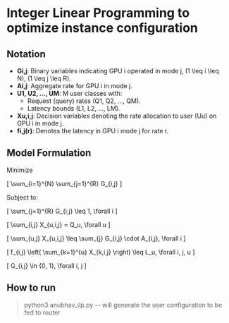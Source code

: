 <h1> Integer Linear Programming to optimize instance configuration </h1>

## Notation

- **Gi,j**: Binary variables indicating GPU i operated in mode j, \(1 \leq i \leq N\), \(1 \leq j \leq R\).
- **Ai,j**: Aggregate rate for GPU i in mode j.
- **U1, U2, ..., UM**: M user classes with:
  - Request (query) rates \(Q1, Q2, ..., QM\).
  - Latency bounds \(L1, L2, ..., LM\).
- **Xu,i,j**: Decision variables denoting the rate allocation to user \(Uu\) on GPU i in mode j.
- **fi,j(r)**: Denotes the latency in GPU i mode j for rate r.

## Model Formulation

Minimize

\[
\sum_{i=1}^{N} \sum_{j=1}^{R} G_{i,j}
\]

Subject to:

\[
\sum_{j=1}^{R} G_{i,j} \leq 1, \forall i
\]

\[
\sum_{i,j} X_{u,i,j} = Q_u, \forall u
\]

\[
\sum_{u,j} X_{u,i,j} \leq \sum_{j} G_{i,j} \cdot A_{i,j}, \forall i
\]

\[
f_{i,j} \left( \sum_{k=1}^{u} X_{k,i,j} \right) \leq L_u, \forall i, j, u
\]

\[
G_{i,j} \in \{0, 1\}, \forall i, j
\]

## How to run ## 

> python3 anubhav_ilp.py -- will generate the user configuration to be fed to router 
